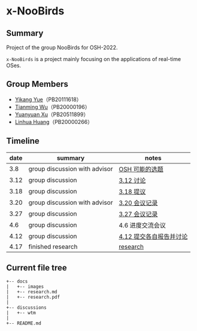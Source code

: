 # x-NooBirds
## Summary
Project of the group NooBirds for OSH-2022.

`x-NooBirds` is a project mainly focusing on the applications of real-time OSes.

## Group Members
- [Yikang Yue](https://github.com/npz7yyk)（PB20111618）
- [Tianming Wu](https://github.com/WuTianming)（PB20000196）
- [Yuanyuan Xu](https://github.com/Wonderful-Me)（PB20511899）
- [Linhua Huang](https://github.com/GeoAlMTBs)（PB20000266）

## Timeline

| date | summary                       | notes                                                        |
| ---- | ----------------------------- | ------------------------------------------------------------ |
| 3.8  | group discussion with advisor | [OSH 可能的选题](./discussions/wtm/3.8&#32;OSH&#32;可能的选题.md) |
| 3.12 | group discussion              | [3.12 讨论](./discussions/wtm/3.12&#32;讨论.md)              |
| 3.18 | group discussion              | [3.18 提议](./discussions/wtm/3.18&#32;提议.md)              |
| 3.20 | group discussion with advisor | [3.20 会议记录](./discussions/wtm/3.20&#32;会议记录.md)      |
| 3.27 | group discussion              | [3.27 会议记录](./others/division_of_labour.md)              |
| 4.6  | group discussion              | 4.6 进度交流会议                                             |
| 4.12 | group discussion              | [4.12 提交各自报告并讨论](https://github.com/OSH-2022/x-NooBirds/tree/main/others/research)|
| 4.17 | finished research             | [research](./docs/research.md)                               |

## Current file tree
```code
+-- docs
|   +-- images
|   +-- research.md
|   +-- research.pdf
|
+-- discussions
|   +-- wtm
|
+-- README.md
```
